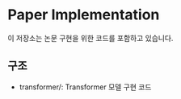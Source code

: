 # Paper Implementation

이 저장소는 논문 구현을 위한 코드를 포함하고 있습니다.

## 구조
- transformer/: Transformer 모델 구현 코드
